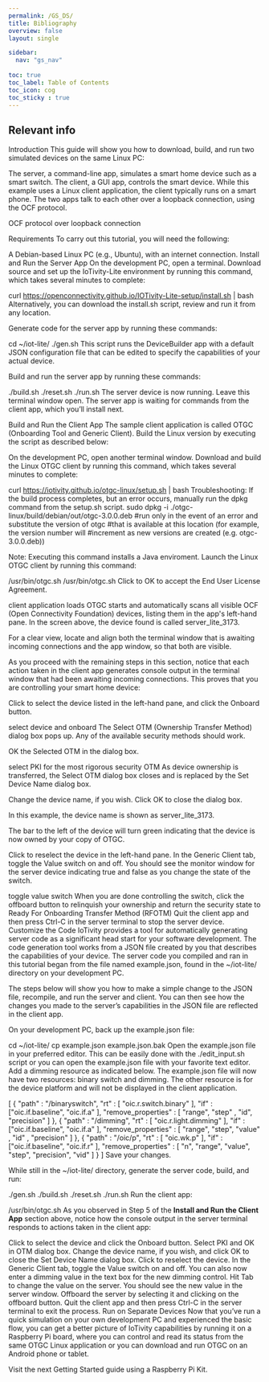 ```yaml
---
permalink: /GS_DS/
title: Bibliography
overview: false
layout: single

sidebar:
  nav: "gs_nav"
  
toc: true
toc_label: Table of Contents
toc_icon: cog
toc_sticky : true
---
```


## Relevant info

Introduction
This guide will show you how to download, build, and run two simulated devices on the same Linux PC:

The server, a command-line app, simulates a smart home device such as a smart switch.
The client, a GUI app, controls the smart device. While this example uses a Linux client application, the client typically runs on a smart phone.
The two apps talk to each other over a loopback connection, using the OCF protocol.

OCF protocol over loopback connection

Requirements
To carry out this tutorial, you will need the following:

A Debian-based Linux PC (e.g., Ubuntu), with an internet connection.
Install and Run the Server App
On the development PC, open a terminal.
Download source and set up the IoTivity-Lite environment by running this command, which takes several minutes to complete:

curl https://openconnectivity.github.io/IOTivity-Lite-setup/install.sh | bash
Alternatively, you can download the install.sh script, review and run it from any location.

Generate code for the server app by running these commands:

cd ~/iot-lite/
./gen.sh
This script runs the DeviceBuilder app with a default JSON configuration file that can be edited to specify the capabilities of your actual device.

Build and run the server app by running these commands:

./build.sh
./reset.sh
./run.sh
The server device is now running. Leave this terminal window open. The server app is waiting for commands from the client app, which you’ll install next.

Build and Run the Client App
The sample client application is called OTGC (Onboarding Tool and Generic Client). Build the Linux version by executing the script as described below:

On the development PC, open another terminal window.
Download and build the Linux OTGC client by running this command, which takes several minutes to complete:

curl https://iotivity.github.io/otgc-linux/setup.sh | bash
Troubleshooting: If the build process completes, but an error occurs, manually run the dpkg command from the setup.sh script.
sudo dpkg -i ./otgc-linux/build/debian/out/otgc-3.0.0.deb
#run only in the event of an error and substitute the version of otgc
#that is available at this location (for example, the version number will
#increment as new versions are created (e.g. otgc-3.0.0.deb))

Note: Executing this command installs a Java enviroment.
Launch the Linux OTGC client by running this command:

/usr/bin/otgc.sh
/usr/bin/otgc.sh
Click to OK to accept the End User License Agreement.

client application loads
OTGC starts and automatically scans all visible OCF (Open Connectivity Foundation) devices, listing them in the app's left-hand pane. In the screen above, the device found is called server_lite_3173.

For a clear view, locate and align both the terminal window that is awaiting incoming connections and the app window, so that both are visible.

As you proceed with the remaining steps in this section, notice that each action taken in the client app generates console output in the terminal window that had been awaiting incoming connections. This proves that you are controlling your smart home device:

Click to select the device listed in the left-hand pane, and click the Onboard button.

select device and onboard
The Select OTM (Ownership Transfer Method) dialog box pops up. Any of the available security methods should work.

OK the Selected OTM in the dialog box.

select PKI for the most rigorous security OTM
As device ownership is transferred, the Select OTM dialog box closes and is replaced by the Set Device Name dialog box.

Change the device name, if you wish. Click OK to close the dialog box.

In this example, the device name is shown as server_lite_3173.

The bar to the left of the device will turn green indicating that the device is now owned by your copy of OTGC.

Click to reselect the device in the left-hand pane. In the Generic Client tab, toggle the Value switch on and off. You should see the monitor window for the server device indicating true and false as you change the state of the switch.

toggle value switch
When you are done controlling the switch, click the offboard button to relinquish your ownership and return the security state to Ready For Onboarding Transfer Method (RFOTM)
Quit the client app and then press Ctrl-C in the server terminal to stop the server device.
Customize the Code
IoTivity provides a tool for automatically generating server code as a significant head start for your software development. The code generation tool works from a JSON file created by you that describes the capabilities of your device. The server code you compiled and ran in this tutorial began from the file named example.json, found in the ~/iot-lite/ directory on your development PC.

The steps below will show you how to make a simple change to the JSON file, recompile, and run the server and client. You can then see how the changes you made to the server’s capabilities in the JSON file are reflected in the client app.

On your development PC, back up the example.json file:

cd ~/iot-lite/
cp example.json example.json.bak
Open the example.json file in your preferred editor. This can be easily done with the ./edit_input.sh script or you can open the example.json file with your favorite text editor.
Add a dimming resource as indicated below. The example.json file will now have two resources: binary switch and dimming. The other resource is for the device platform and will not be displayed in the client application.

[
  {
    "path" : "/binaryswitch",
    "rt"   : [ "oic.r.switch.binary" ],
    "if"   : ["oic.if.baseline", "oic.if.a" ],
    "remove_properties" : [ "range", "step" , "id", "precision" ]
  },
  {
    "path" : "/dimming",
    "rt"   : [ "oic.r.light.dimming" ],
    "if"   : ["oic.if.baseline", "oic.if.a" ],
    "remove_properties" : [ "range", "step", "value" , "id" , "precision" ]
  },
  {
    "path" : "/oic/p",
    "rt"   : [ "oic.wk.p" ],
    "if"   : ["oic.if.baseline", "oic.if.r" ],
    "remove_properties" : [ "n", "range", "value", "step", "precision", "vid"  ]
  }
]
Save your changes.

While still in the ~/iot-lite/ directory, generate the server code, build, and run:

./gen.sh
./build.sh
./reset.sh
./run.sh
Run the client app:

/usr/bin/otgc.sh
As you observed in Step 5 of the **Install and Run the Client App** section above, notice how the console output in the server terminal responds to actions taken in the client app:

Click to select the device and click the Onboard button.
Select PKI and OK in OTM dialog box.
Change the device name, if you wish, and click OK to close the Set Device Name dialog box.
Click to reselect the device. In the Generic Client tab, toggle the Value switch on and off. You can also now enter a dimming value in the text box for the new dimming control. Hit Tab to change the value on the server. You should see the new value in the server window.
Offboard the server by selecting it and clicking on the offboard button.
Quit the client app and then press Ctrl-C in the server terminal to exit the process.
Run on Separate Devices
Now that you’ve run a quick simulation on your own development PC and experienced the basic flow, you can get a better picture of IoTivity capabilities by running it on a Raspberry Pi board, where you can control and read its status from the same OTGC Linux application or you can download and run OTGC on an Android phone or tablet.

Visit the next Getting Started guide using a Raspberry Pi Kit.

